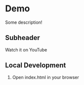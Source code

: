 # Demo

Some description!

## Subheader

Watch it on YouTube

## Local Development

1. Open index.html in your browser